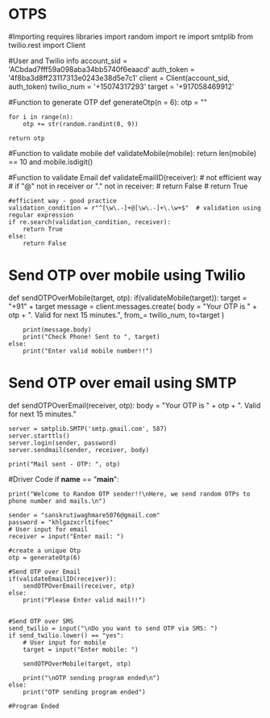 # OTPS
#Importing requires libraries
import random
import re
import smtplib
from twilio.rest import Client

#User and Twilio info
account_sid = 'ACbdad7fff59a098aba34bb5740f6eaacd'
auth_token = '4f8ba3d8ff23117313e0243e38d5e7c1'
client = Client(account_sid, auth_token)
twilio_num = '+15074317293'
target = '+917058469912'

#Function to generate OTP
def generateOtp(n = 6):
    otp = ""

    for i in range(n):
        otp += str(random.randint(0, 9))
    
    return otp

#Function to validate mobile
def validateMobile(mobile):
    return len(mobile) == 10 and mobile.isdigit()

#Function to validate Email
def validateEmailID(receiver):
    # not efficient way
    # if "@" not in receiver or "." not in receiver:
    #     return False
    # return True

    #efficient way - good practice
    validation_condition = r"^[\w\.-]+@[\w\.-]+\.\w+$"  # validation using regular expression
    if re.search(validation_condition, receiver):
        return True
    else:
        return False

# Send OTP over mobile using Twilio
def sendOTPOverMobile(target, otp):
    if(validateMobile(target)):
        target = "+91" + target
        message = client.messages.create(
            body = "Your OTP is " + otp + ". Valid for next 15 minutes.",
            from_= twilio_num,
            to=target
        )

        print(message.body)
        print("Check Phone! Sent to ", target)
    else:
        print("Enter valid mobile number!!")

# Send OTP over email using SMTP
def sendOTPOverEmail(receiver, otp):
    body = "Your OTP is " + otp + ". Valid for next 15 minutes."

    server = smtplib.SMTP('smtp.gmail.com', 587)
    server.starttls()
    server.login(sender, password)
    server.sendmail(sender, receiver, body)

    print("Mail sent - OTP: ", otp)


#Driver Code
if __name__ == "__main__":

    print("Welcome to Random OTP sender!!\nHere, we send random OTPs to phone number and mails.\n")

    sender = "sanskrutiwaghmare5076@gmail.com"
    password = "khlgazxcrltifoec"
    # User input for email
    receiver = input("Enter mail: ")

    #create a unique Otp
    otp = generateOtp(6)

    #Send OTP over Email
    if(validateEmailID(receiver)):
        sendOTPOverEmail(receiver, otp)
    else:
        print("Please Enter valid mail!!")


    #Send OTP over SMS
    send_twilio = input("\nDo you want to send OTP via SMS: ")
    if send_twilio.lower() == "yes":
        # User input for mobile
        target = input("Enter mobile: ")

        sendOTPOverMobile(target, otp)
        
        print("\nOTP sending program ended\n")
    else:
        print("OTP sending program ended")

    #Program Ended
